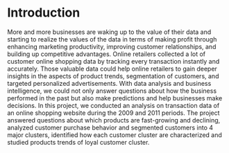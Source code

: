 # Introduction
More and more businesses are waking up to the value of their data and starting to realize the values of the data in terms of making profit through enhancing marketing productivity, improving customer relationships, and building up competitive advantages. Online retailers collected a lot of customer online shopping data by tracking every transaction instantly and accurately. Those valuable data could help online retailers to gain deeper insights in the aspects of product trends, segmentation of customers, and targeted personalized advertisements. With data analysis and business intelligence, we could not only answer questions about how the business performed in the past but also make predictions and help businesses make decisions. In this project, we conducted an analysis on transaction data of an online shopping website during the 2009 and 2011 periods. The project answered questions about which products are fast-growing and declining, analyzed customer purchase behavior and segmented customers into 4 major clusters, identified how each customer cluster are characterized and studied products trends of loyal customer cluster.
